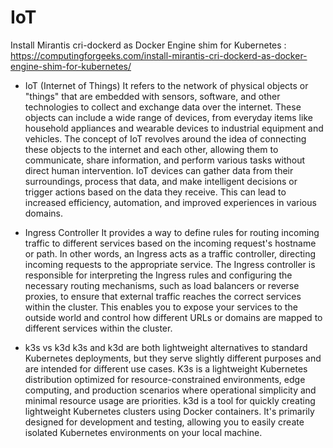 # IoT

Install Mirantis cri-dockerd as Docker Engine shim for Kubernetes :
https://computingforgeeks.com/install-mirantis-cri-dockerd-as-docker-engine-shim-for-kubernetes/

- IoT (Internet of Things)
    It refers to the network of physical objects or "things" that are embedded with sensors, software, and other technologies to collect and exchange data over the internet. These objects can include a wide range of devices, from everyday items like household appliances and wearable devices to industrial equipment and vehicles.
  The concept of IoT revolves around the idea of connecting these objects to the internet and each other, allowing them to communicate, share information, and perform various tasks without direct human intervention. IoT devices can gather data from their surroundings, process that data, and make intelligent decisions or trigger actions based on the data they receive. This can lead to increased efficiency, automation, and improved experiences in various domains.

- Ingress Controller
    It provides a way to define rules for routing incoming traffic to different services based on the incoming request's hostname or path. In other words, an Ingress acts as a traffic controller, directing incoming requests to the appropriate service.
    The Ingress controller is responsible for interpreting the Ingress rules and configuring the necessary routing mechanisms, such as load balancers or reverse proxies, to ensure that external traffic reaches the correct services within the cluster.
    This enables you to expose your services to the outside world and control how different URLs or domains are mapped to different services within the cluster.

- k3s vs k3d
    k3s and k3d are both lightweight alternatives to standard Kubernetes deployments, but they serve slightly different purposes and are intended for different use cases.
    K3s is a lightweight Kubernetes distribution optimized for resource-constrained environments, edge computing, and production scenarios where operational simplicity and minimal resource usage are priorities.
    k3d is a tool for quickly creating lightweight Kubernetes clusters using Docker containers. It's primarily designed for development and testing, allowing you to easily create isolated Kubernetes environments on your local machine.
